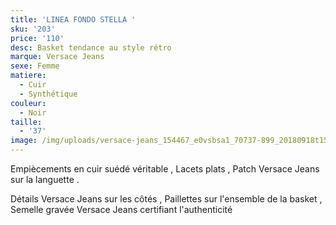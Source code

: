 ```yaml
---
title: 'LINEA FONDO STELLA '
sku: '203'
price: '110'
desc: Basket tendance au style rétro
marque: Versace Jeans
sexe: Femme
matiere:
  - Cuir
  - Synthétique
couleur:
  - Noir
taille:
  - '37'
image: /img/uploads/versace-jeans_154467_e0vsbsa1_70737-899_20180918t152533_01.jpg
---
```

Empiècements en cuir suédé véritable
, Lacets plats
, Patch Versace Jeans sur la languette
.

Détails Versace Jeans sur les côtés
, Paillettes sur l'ensemble de la basket
, Semelle gravée Versace Jeans certifiant l'authenticité
